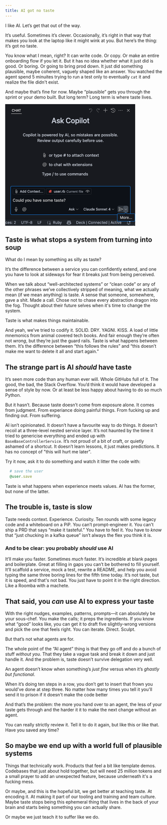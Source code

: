 ```yaml
---
title: AI got no taste
---
```

I like AI. Let’s get that out of the way.

It’s useful. Sometimes it’s clever. Occasionally, it’s right in that way that makes you look at the laptop like it might wink at you. But here’s the thing: it’s got no taste.

You know what I mean, right? It can write code. Or copy. Or make an entire onboarding flow if you let it. But it has no idea whether what it just did is good. Or boring. Or going to bring prod down. It just did something plausible, maybe coherent, vaguely shaped like an answer. You watched the agent spend 5 minuites trying to run a test only to eventually `cat` it and realize the file didn't exist. 

And maybe that’s fine for now. Maybe “plausible” gets you through the sprint or your demo built. But long term? Long term is where taste lives.

![pls](/assets/images/taste.png)

## Taste is what stops a system from turning into soup

What do I mean by something as silly as taste?

It’s the difference between a service you can confidently extend, and one you have to look at sideways for fear it breaks just from being perceived. 

When we talk about “well-architected systems” or “clean code” or any of the other phrases we’ve collectively stripped of meaning, what we actually mean (if we mean anything) is taste. A sense that someone, somewhere, gave a shit. Made a call. Chose not to chase every abstraction dragon into the fog. Thought about their future selves when it's time to change the system.

Taste is what makes things maintainable.

And yeah, we’ve tried to codify it. SOLID. DRY. YAGNI. KISS. A load of little mnemonics from animal covered tech books. And fair enough they’re often not *wrong*, but they’re just the guard rails. Taste is what happens between them. It’s the difference between “this follows the rules” and “this doesn’t make me want to delete it all and start again.”

## The strange part is AI *should* have taste

It’s seen more code than any human ever will. Whole GitHubs full of it. The good, the bad, the Stack Overflow. You’d think it would have developed a sense of style by now. Or at least be less happy about having to do so much Python.

But it hasn’t. Because taste doesn’t come from exposure alone. It comes from judgment. From experiance doing painful things. From fucking up and finding out. From suffering.

AI isn’t opinionated. It doesn’t have a favourite way to do things. It doesn’t recoil at a three-level nested service layer. It’s not haunted by the time it tried to genericise everything and ended up with `BaseBaseControllerService`. It’s not proud of a bit of craft, or quietly ashamed of a shortcut. It doesn’t learn lessons, it just makes predictions. It has no concept of "this will hurt me later".

Try it now, ask it to do something and watch it litter the code with:

```ruby
  # save the user
  @user.save
```

Taste is what happens when experience meets values. AI has the former, but none of the latter.

## The trouble is, taste is slow

Taste needs context. Experience. Curiosity. Ten rounds with some legacy code and a whiteboard on a PiP. You can’t prompt-engineer it. You can't ship a PRD that says “make it tasteful.” You have to feel it. You have to *know* that “just chucking in a kafka queue” isn’t always the flex you think it is.

### And to be clear: you probably *should* use AI

It’ll make you faster. Sometimes *much* faster. It’s incredible at blank pages and boilerplate. Great at filling in gaps you can’t be bothered to fill yourself. It’ll scaffold a service, mock a test, rewrite a README, and help you avoid typing the same three boring lines for the fifth time today. It’s not taste, but it is speed, and that's not bad. You just have to point it in the right direction. Like a Roomba with a machete.


## That said, you *can* use AI to express your taste

With the right nudges, examples, patterns, prompts—it can absolutely be your sous-chef. You make the calls; it preps the ingredients. If you know what “good” looks like, you can get it to draft five slightly-wrong versions and pick the one that feels right. You can iterate. Direct. Sculpt.

But that’s not what agents are for.

The whole point of the “AI agent” thing is that they go off and do a bunch of stuff *without you*. That they take a vague task and break it down and just handle it. And the problem is, taste doesn’t survive delegation very well.

An agent doesn’t know when something’s *just fine* versus when it’s *ghastly but functional*. 

When it’s doing ten steps in a row, you don’t get to insert that frown you would’ve done at step three. No matter how many times you tell it you'll send it to prison if it doesn't make the code better

And that’s the problem: the more you hand over to an agent, the less of your taste gets through and the harder it it to make the next change without an agent. 

You can really strictly review it. Tell it to do it again, but like this or like that. Have you saved any time?


## So maybe we end up with a world full of plausible systems

Things that technically work. Products that feel a bit like template demos. Codebases that just about hold together, but will need 25 million tokens and a small prayer to add an unexpected feature, because underneath it's a fucking mess. 

Or maybe, and this is the hopeful bit, we get better at teaching taste. At encoding it. At making it part of our tooling and training and team culture. Maybe taste stops being this ephemeral thing that lives in the back of your brain and starts being something you can actually share.

Or maybe we just teach it to suffer like we do.
